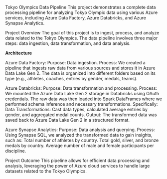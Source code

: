 Tokyo Olympics Data Pipeline
This project demonstrates a complete data processing pipeline for analyzing Tokyo Olympic data using various Azure services, including Azure Data Factory, Azure Databricks, and Azure Synapse Analytics.

Project Overview
The goal of this project is to ingest, process, and analyze data related to the Tokyo Olympics. The data pipeline involves three major steps: data ingestion, data transformation, and data analysis.

**Architecture**


Azure Data Factory:
Purpose: Data ingestion.
Process: We created a pipeline that ingests raw data from various sources and stores it in Azure Data Lake Gen 2. The data is organized into different folders based on its type (e.g., athletes, coaches, entries by gender, medals, teams).


Azure Databricks:
Purpose: Data transformation and processing.
Process: We mounted the Azure Data Lake Gen 2 storage in Databricks using OAuth credentials. The raw data was then loaded into Spark DataFrames where we performed schema inference and necessary transformations. Specifically:
Data Transformations: Cast data types, calculated average entries by gender, and aggregated medal counts.
Output: The transformed data was saved back to Azure Data Lake Gen 2 in a structured format.


Azure Synapse Analytics:
Purpose: Data analysis and querying.
Process: Using Synapse SQL, we analyzed the transformed data to gain insights, such as:
Total number of athletes by country.
Total gold, silver, and bronze medals by country.
Average number of male and female participants per discipline.

Project Outcome
This pipeline allows for efficient data processing and analysis, leveraging the power of Azure cloud services to handle large datasets related to the Tokyo Olympics.

